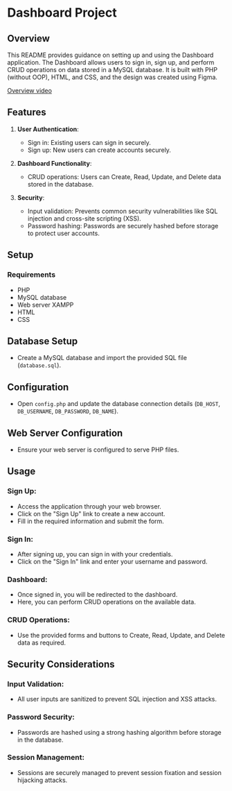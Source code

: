 # Dashboard Project

## Overview

This README provides guidance on setting up and using the Dashboard application. The Dashboard allows users to sign in, sign up, and perform CRUD operations on data stored in a MySQL database. It is built with PHP (without OOP), HTML, and CSS, and the design was created using Figma.

[Overview video](https://drive.google.com/file/d/1VbnEFO_dpKJWA8KCUB5o10lg7j9i7SpI/view?usp=sharing)

## Features

1. **User Authentication**:

   - Sign in: Existing users can sign in securely.
   - Sign up: New users can create accounts securely.

2. **Dashboard Functionality**:

   - CRUD operations: Users can Create, Read, Update, and Delete data stored in the database.

3. **Security**:
   - Input validation: Prevents common security vulnerabilities like SQL injection and cross-site scripting (XSS).
   - Password hashing: Passwords are securely hashed before storage to protect user accounts.

## Setup

### Requirements

- PHP
- MySQL database
- Web server XAMPP
- HTML
- CSS

## Database Setup

- Create a MySQL database and import the provided SQL file (`database.sql`).

## Configuration

- Open `config.php` and update the database connection details (`DB_HOST`, `DB_USERNAME`, `DB_PASSWORD`, `DB_NAME`).

## Web Server Configuration

- Ensure your web server is configured to serve PHP files.

## Usage

### Sign Up:

- Access the application through your web browser.
- Click on the "Sign Up" link to create a new account.
- Fill in the required information and submit the form.

### Sign In:

- After signing up, you can sign in with your credentials.
- Click on the "Sign In" link and enter your username and password.

### Dashboard:

- Once signed in, you will be redirected to the dashboard.
- Here, you can perform CRUD operations on the available data.

### CRUD Operations:

- Use the provided forms and buttons to Create, Read, Update, and Delete data as required.

## Security Considerations

### Input Validation:

- All user inputs are sanitized to prevent SQL injection and XSS attacks.

### Password Security:

- Passwords are hashed using a strong hashing algorithm before storage in the database.

### Session Management:

- Sessions are securely managed to prevent session fixation and session hijacking attacks.
